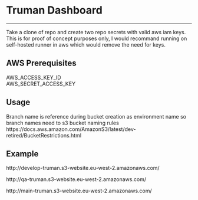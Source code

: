<h1> Truman Dashboard</h1>
<hr>
Take a clone of repo and create two repo secrets with valid aws iam keys. 
This is for proof of concept purposes only, I would recommand running on self-hosted runner in aws which would remove the need for keys. 
<h2>AWS Prerequisites</h2>
 <p>AWS_ACCESS_KEY_ID <br>
 AWS_SECRET_ACCESS_KEY
</p>

<h2> Usage</h2>
<p> Branch name is reference during bucket creation as environment name so branch names need to s3 bucket naming rules https://docs.aws.amazon.com/AmazonS3/latest/dev-retired/BucketRestrictions.html </p>

<h2>Example</h2>
<p> http://develop-truman.s3-website.eu-west-2.amazonaws.com/</p>
<p> http://qa-truman.s3-website.eu-west-2.amazonaws.com/</p>
<p> http://main-truman.s3-website.eu-west-2.amazonaws.com/</p>
